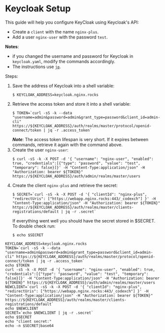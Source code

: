 # Keycloak Setup

This guide will help you configure KeyCloak using Keycloak's API:
* Create a `client` with the name `nginx-plus`.
* Add a user `nginx-user` with the password `test`.

**Notes**:
* if you changed the username and password for Keycloak in `keycloak.yaml`, modify the commands accordingly.
* The instructions use [`jq`](https://stedolan.github.io/jq/).

Steps:

1. Save the address of Keycloak into a shell variable:
    ```console
    $ KEYCLOAK_ADDRESS=keycloak.nginx.rocks
    ```
1. Retrieve the access token and store it into a shell variable:
    ```console
    $ TOKEN=`curl -sS -k --data "username=admin&password=admin&grant_type=password&client_id=admin-cli" https://${KEYCLOAK_ADDRESS}/auth/realms/master/protocol/openid-connect/token | jq -r .access_token`
    ```
    ***Note***: The access token lifespan is very short. If it expires between commands, retrieve it again with the command above.
1. Create the user `nginx-user`:
    ```console
    $ curl -sS -k -X POST -d '{ "username": "nginx-user", "enabled": true, "credentials":[{"type": "password", "value": "test", "temporary": false}]}' -H "Content-Type:application/json" -H "Authorization: bearer ${TOKEN}" https://${KEYCLOAK_ADDRESS}/auth/admin/realms/master/users
    ```
1. Create the client `nginx-plus` and retrieve the secret:
    ```console
    $ SECRET=`curl -sS -k -X POST -d '{ "clientId": "nginx-plus", "redirectUris": ["https://webapp.nginx.rocks:443/_codexch"] }' -H "Content-Type:application/json" -H "Authorization: bearer ${TOKEN}" https://${KEYCLOAK_ADDRESS}/auth/realms/master/clients-registrations/default | jq -r .secret`
    ```
    If everything went well you should have the secret stored in $SECRET. To double check run:
    ```console
    $ echo $SECRET
    ```

```
KEYCLOAK_ADDRESS=keycloak.nginx.rocks
TOKEN=`curl -sS -k --data "username=admin&password=admin&grant_type=password&client_id=admin-cli" https://${KEYCLOAK_ADDRESS}/auth/realms/master/protocol/openid-connect/token | jq -r .access_token`
echo $TOKEN
curl -sS -k -X POST -d '{ "username": "nginx-user", "enabled": true, "credentials":[{"type": "password", "value": "test", "temporary": false}]}' -H "Content-Type:application/json" -H "Authorization: bearer ${TOKEN}" https://${KEYCLOAK_ADDRESS}/auth/admin/realms/master/users
NEWCLIENT=`curl -sS -k -X POST -d '{ "clientId": "nginx-plus", "redirectUris": ["https://webapp.nginx.rocks:443/_codexch"] }' -H "Content-Type:application/json" -H "Authorization: bearer ${TOKEN}" https://${KEYCLOAK_ADDRESS}/auth/realms/master/clients-registrations/default`
echo $NEWCLIENT
SECRET=`echo $NEWCLIENT | jq -r .secret`
echo $SECRET
echo "client secret:"
echo -n $SECRET|base64
```